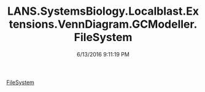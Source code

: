 ﻿---
title: LANS.SystemsBiology.Localblast.Extensions.VennDiagram.GCModeller.FileSystem
date: 6/13/2016 9:11:19 PM
---

[FileSystem](T-LANS.SystemsBiology.Localblast.Extensions.VennDiagram.GCModeller.FileSystem.FileSystem.html)
